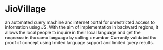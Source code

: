 # JioVillage


an automated query machine and internet portal for unrestricted access to information using JS. With the aim of implementation in backward regions, it allows the local people to inquire in their local language and get the response in the same language by calling a number. Currently validated the proof of concept using limited language support and limited query results.
